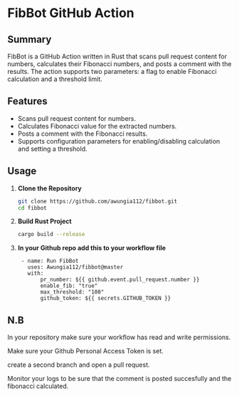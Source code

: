 
  
# FibBot GitHub Action

## Summary

FibBot is a GitHub Action written in Rust that scans pull request content for numbers, calculates their Fibonacci numbers, and posts a comment with the results. The action supports two parameters: a flag to enable Fibonacci calculation and a threshold limit.


## Features

- Scans pull request content for numbers.
- Calculates Fibonacci value for the extracted numbers.
- Posts a comment with the Fibonacci results.
- Supports configuration parameters for enabling/disabling calculation and setting a threshold.


## Usage

1. **Clone the Repository**
   ```sh
   git clone https://github.com/awungia112/fibbot.git
   cd fibbot
2. **Build Rust Project**
   ```sh
   cargo build --release
   ```
3. **In your Github repo add this to your workflow file**
   ```
    - name: Run FibBot
      uses: Awungia112/fibbot@master
      with:
          pr_number: ${{ github.event.pull_request.number }}
          enable_fib: "true"
          max_threshold: "100"
          github_token: ${{ secrets.GITHUB_TOKEN }}
   ``` 
   
## N.B
 In your repository make sure your workflow has read and write permissions.
 
 Make sure your Github Personal Access Token is set.

 create a second branch and open a pull request.
 
 Monitor your logs to be sure that the comment is posted succesfully and the fibonacci calculated.
